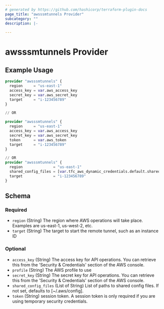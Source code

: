 ```yaml
---
# generated by https://github.com/hashicorp/terraform-plugin-docs
page_title: "awsssmtunnels Provider"
subcategory: ""
description: |-
  
---
```


# awsssmtunnels Provider



## Example Usage

```terraform
provider "awsssmtunnels" {
  region     = "us-east-1"
  access_key = var.aws_access_key
  secret_key = var.aws_secret_key
  target     = "i-123456789"
}

// OR

provider "awsssmtunnels" {
  region     = "us-east-1"
  access_key = var.aws_access_key
  secret_key = var.aws_secret_key
  token      = var.aws_token
  target     = "i-123456789"
}

// OR
provider "awsssmtunnels" {
  region              = "us-east-1"
  shared_config_files = [var.tfc_aws_dynamic_credentials.default.shared_config_file]
  target              = "i-123456789"
}
```

<!-- schema generated by tfplugindocs -->
## Schema

### Required

- `region` (String) The region where AWS operations will take place. Examples
are us-east-1, us-west-2, etc.
- `target` (String) The target to start the remote tunnel, such as an instance ID

### Optional

- `access_key` (String) The access key for API operations. You can retrieve this
from the 'Security & Credentials' section of the AWS console.
- `profile` (String) The AWS profile to use
- `secret_key` (String) The secret key for API operations. You can retrieve this
from the 'Security & Credentials' section of the AWS console.
- `shared_config_files` (List of String) List of paths to shared config files. If not set, defaults to [~/.aws/config].
- `token` (String) session token. A session token is only required if you are
using temporary security credentials.
